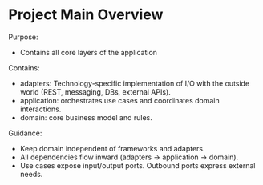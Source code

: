 # Project Main Overview

Purpose:

- Contains all core layers of the application

Contains:

- adapters: Technology-specific implementation of I/O with the outside world (REST, messaging, DBs, external APIs).
- application: orchestrates use cases and coordinates domain interactions.
- domain: core business model and rules.

Guidance:

- Keep domain independent of frameworks and adapters.
- All dependencies flow inward (adapters -> application -> domain).
- Use cases expose input/output ports. Outbound ports express external needs.

